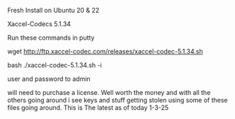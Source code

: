 Fresh Install on Ubuntu 20 & 22

Xaccel-Codecs 5.1.34

Run these commands in putty

wget http://ftp.xaccel-codec.com/releases/xaccel-codec-5.1.34.sh

bash ./xaccel-codec-5.1.34.sh -i

user and password to admin

will need to purchase a license.  Well worth the money and with all the others going around i see keys and stuff getting stolen using some of these files going around.  This is The latest as of today 1-3-25

